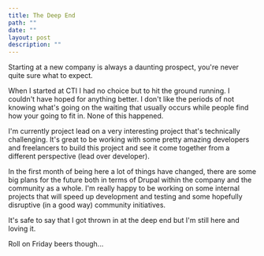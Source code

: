 ```yaml
---
title: The Deep End
path: ""
date: ""
layout: post
description: ""
---
```

Starting at a new company is always a daunting prospect, you're never quite sure what to expect.

When I started at CTI I had no choice but to hit the ground running. I couldn't have hoped for anything better. I don't like the periods of not knowing what's going on the waiting that usually occurs while people find how your going to fit in. None of this happened.

I'm currently project lead on a very interesting project that's technically challenging. It's great to be working with some pretty amazing developers and freelancers to build this project and see it come together from a different perspective (lead over developer).

In the first month of being here a lot of things have changed, there are some big plans for the future both in terms of Drupal within the company and the community as a whole. I'm really happy to be working on some internal projects that will speed up development and testing and some hopefully disruptive (in a good way) community initiatives.

It's safe to say that I got thrown in at the deep end but I'm still here and loving it.

Roll on Friday beers though...

